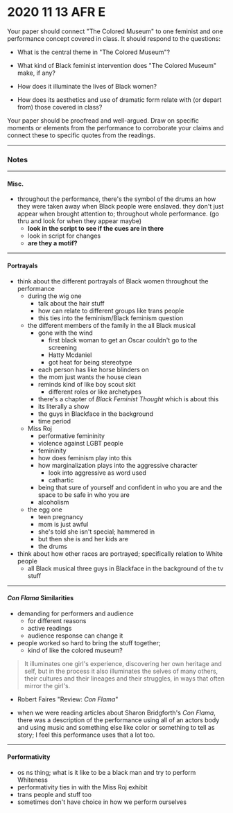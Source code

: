 # 2020 11 13 AFR E
<!--  -->
<!-- 1 in is 25.4mm -->

Your paper should connect "The Colored Museum" to one feminist and one performance concept covered in class. It should respond to the questions:
<!--  -->
- What is the central theme in "The Colored Museum"?
<!--  -->
- What kind of Black feminist intervention does "The Colored Museum" make, if any?

- How does it illuminate the lives of Black women?

- How does its aesthetics and use of dramatic form relate with (or depart from) those covered in class?

Your paper should be proofread and well-argued. Draw on specific moments or elements from the performance to corroborate your claims and connect these to specific quotes from the readings.
<!--  -->
<!--  -->
<!--  -->
<!--  -->
<!--  -->
<!--  -->
<!--  -->
<!--  -->
<!--  -->
<!--  -->
<!--  -->
<!--  -->
<!--  -->

---

### Notes

 ---

#### Misc.
- throughout the performance, there's the symbol of the drums an how they were taken away when Black people were enslaved. they don't just appear when brought attention to; throughout whole performance. (go thru and look for when they appear maybe)
   - **look in the script to see if the cues are in there**
   - look in script for changes
   - **are they a motif?**

 ---

#### Portrayals
- think about the different portrayals of Black women throughout the performance
  - during the wig one
    - talk about the hair stuff
    - how can relate to different groups like trans people
    - this ties into the feminism/Black feminism question
  - the different members of the family in the all Black musical
    - gone with the wind
      - first black woman to get an Oscar couldn't go to the screening
      - Hatty Mcdaniel
      - got heat for being stereotype
    - each person has like horse blinders on
    - the mom just wants the house clean
    - reminds kind of like boy scout skit
      - different roles or like archetypes
    - there's a chapter of *Black Feminist Thought* which is about this
    - its literally a show
    - the guys in Blackface in the background
    - time period
  - Miss Roj
    - performative femininity
    - violence against LGBT people
    - femininity
    - how does feminism play into this
    - how marginalization plays into the aggressive character
      - look into aggressive as word used
      - cathartic
    - being that sure of yourself and confident in who you are and the space to be safe in who you are
    - alcoholism
  - the egg one
    - teen pregnancy
    - mom is just awful
    - she's told she isn't special; hammered in
    - but then she is and her kids are
    - the drums
- think about how other races are portrayed; specifically relation to White people
  - all Black musical three guys in Blackface in the background of the tv stuff

 ---

#### *Con Flama* Similarities
- demanding for performers and audience
  - for different reasons
  - active readings
  - audience response can change it
- people worked so hard to bring the stuff together;
  - kind of like the colored museum?
>  It illuminates one girl's experience, discovering her own heritage and self, but in the process it also illuminates the selves of many others, their cultures and their lineages and their struggles, in ways that often mirror the girl's.
- Robert Faires "Review: *Con Flama*"

 - when we were reading articles about Sharon Bridgforth's *Con Flama*, there was a description of the performance using all of an actors body and using music and something else like color or something to tell as story; I feel this performance uses that a lot too.

 ---

#### Performativity
- os ns thing; what is it like to be a black man and try to perform Whiteness
- performativity ties in with the Miss Roj exhibit
- trans people and stuff too
- sometimes don't have choice in how we perform ourselves
<!--  -->
<!--  -->
<!--  -->
<!--  -->
<!--  -->
<!--  -->
<!--  -->
<!--
**Abbreviation Key**
---
**Feminism Words**
aa = African American
poc = People of Color
jc = Jim Crow
Black = Black
fem = feminism
bf = Black Feminism
blk = Black
fem = feminist / feminism
bf = Black feminism
wht = White
---
**Grammar**
didnt = didn't
wasnt = wasn't
couldnt = couldn't
wouldnt = wouldn't
im = I'm
i = I
weve = we've
ive = I've
---
**Works**
con flama = *Con Flama*
cf = *Con Flama*
bft = *Black Feminist Thought*
tcm = "The Colored Museum"
---
**People**
sb = Sharon Bridgforth
lc = Laurie Carlos
lp = Lourdes Pérez
jj = Joni Jones
---
**Places**
u.s  = Unites States
---
**Normal/Misc Words**
btwn = between
u = you
qsn = question
ch. = Chapter
-->
